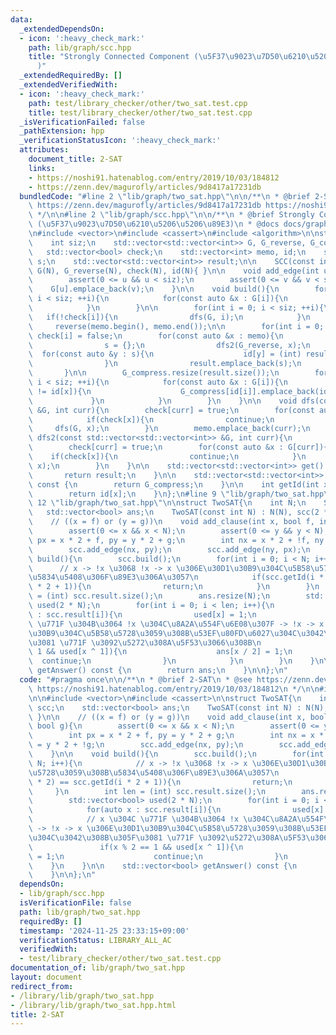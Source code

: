 ```yaml
---
data:
  _extendedDependsOn:
  - icon: ':heavy_check_mark:'
    path: lib/graph/scc.hpp
    title: "Strongly Connected Component (\u5F37\u9023\u7D50\u6210\u5206\u5206\u89E3\
      )"
  _extendedRequiredBy: []
  _extendedVerifiedWith:
  - icon: ':heavy_check_mark:'
    path: test/library_checker/other/two_sat.test.cpp
    title: test/library_checker/other/two_sat.test.cpp
  _isVerificationFailed: false
  _pathExtension: hpp
  _verificationStatusIcon: ':heavy_check_mark:'
  attributes:
    document_title: 2-SAT
    links:
    - https://noshi91.hatenablog.com/entry/2019/10/03/184812
    - https://zenn.dev/magurofly/articles/9d8417a17231db
  bundledCode: "#line 2 \"lib/graph/two_sat.hpp\"\n\n/**\n * @brief 2-SAT\n * @see\
    \ https://zenn.dev/magurofly/articles/9d8417a17231db https://noshi91.hatenablog.com/entry/2019/10/03/184812\n\
    \ */\n\n#line 2 \"lib/graph/scc.hpp\"\n\n/**\n * @brief Strongly Connected Component\
    \ (\u5F37\u9023\u7D50\u6210\u5206\u5206\u89E3)\n * @docs docs/graph/scc.md\n */\n\
    \n#include <vector>\n#include <cassert>\n#include <algorithm>\n\nstruct SCC{\n\
    \    int siz;\n    std::vector<std::vector<int>> G, G_reverse, G_compress;\n \
    \   std::vector<bool> check;\n    std::vector<int> memo, id;\n    std::vector<int>\
    \ s;\n    std::vector<std::vector<int>> result;\n\n    SCC(const int N) : siz(N),\
    \ G(N), G_reverse(N), check(N), id(N){ }\n\n    void add_edge(int u, int v){\n\
    \        assert(0 <= u && u < siz);\n        assert(0 <= v && v < siz);\n    \
    \    G[u].emplace_back(v);\n    }\n\n    void build(){\n        for(int i = 0;\
    \ i < siz; ++i){\n            for(const auto &x : G[i]){\n                G_reverse[x].emplace_back(i);\n\
    \            }\n        }\n\n        for(int i = 0; i < siz; ++i){\n         \
    \   if(!check[i]){\n                dfs(G, i);\n            }\n        }\n   \
    \     reverse(memo.begin(), memo.end());\n\n        for(int i = 0; i < siz; ++i)\
    \ check[i] = false;\n        for(const auto &x : memo){\n            if(!check[x]){\n\
    \                s = {};\n                dfs2(G_reverse, x);\n              \
    \  for(const auto &y : s){\n                    id[y] = (int) result.size();\n\
    \                }\n                result.emplace_back(s);\n            }\n \
    \       }\n\n        G_compress.resize(result.size());\n        for(int i = 0;\
    \ i < siz; ++i){\n            for(const auto &x : G[i]){\n                if(id[i]\
    \ != id[x]){\n                    G_compress[id[i]].emplace_back(id[x]);\n   \
    \             }\n            }\n        }\n    }\n\n    void dfs(const std::vector<std::vector<int>>\
    \ &G, int curr){\n        check[curr] = true;\n        for(const auto &x : G[curr]){\n\
    \            if(check[x]){\n                continue;\n            }\n       \
    \     dfs(G, x);\n        }\n        memo.emplace_back(curr);\n    }\n\n    void\
    \ dfs2(const std::vector<std::vector<int>> &G, int curr){\n        s.emplace_back(curr);\n\
    \        check[curr] = true;\n        for(const auto &x : G[curr]){\n        \
    \    if(check[x]){\n                continue;\n            }\n            dfs2(G,\
    \ x);\n        }\n    }\n\n    std::vector<std::vector<int>> get() const {\n \
    \       return result;\n    }\n\n    std::vector<std::vector<int>> getCompressed()\
    \ const {\n        return G_compress;\n    }\n\n    int getId(int x) const {\n\
    \        return id[x];\n    }\n};\n#line 9 \"lib/graph/two_sat.hpp\"\n\n#line\
    \ 12 \"lib/graph/two_sat.hpp\"\n\nstruct TwoSAT{\n    int N;\n    SCC scc;\n \
    \   std::vector<bool> ans;\n    TwoSAT(const int N) : N(N), scc(2 * N){ }\n\n\
    \    // ((x = f) or (y = g))\n    void add_clause(int x, bool f, int y, bool g){\n\
    \        assert(0 <= x && x < N);\n        assert(0 <= y && y < N);\n        int\
    \ px = x * 2 + f, py = y * 2 + g;\n        int nx = x * 2 + !f, ny = y * 2 + !g;\n\
    \        scc.add_edge(nx, py);\n        scc.add_edge(ny, px);\n    }\n\n    void\
    \ build(){\n        scc.build();\n        for(int i = 0; i < N; i++){\n      \
    \      // x -> !x \u3068 !x -> x \u306E\u30D1\u30B9\u304C\u5B58\u5728\u3059\u308B\
    \u5834\u5408\u306F\u89E3\u306A\u3057\n            if(scc.getId(i * 2) == scc.getId(i\
    \ * 2 + 1)){\n                return;\n            }\n        }\n        int len\
    \ = (int) scc.result.size();\n        ans.resize(N);\n        std::vector<bool>\
    \ used(2 * N);\n        for(int i = 0; i < len; i++){\n            for(auto x\
    \ : scc.result[i]){\n                used[x] = 1;\n                // x \u304C\
    \ \u771F \u304B\u3064 !x \u304C\u8A2A\u554F\u6E08\u307F -> !x -> x \u306E\u30D1\
    \u30B9\u304C\u5B58\u5728\u3059\u308B\u53EF\u80FD\u6027\u304C\u3042\u308B\u305F\
    \u3081 \u771F \u3092\u5272\u308A\u5F53\u3066\u308B\n                if(x % 2 ==\
    \ 1 && used[x ^ 1]){\n                    ans[x / 2] = 1;\n                  \
    \  continue;\n                }\n            }\n        }\n    }\n\n    std::vector<bool>\
    \ getAnswer() const {\n        return ans;\n    }\n\n};\n"
  code: "#pragma once\n\n/**\n * @brief 2-SAT\n * @see https://zenn.dev/magurofly/articles/9d8417a17231db\
    \ https://noshi91.hatenablog.com/entry/2019/10/03/184812\n */\n\n#include \"../graph/scc.hpp\"\
    \n\n#include <vector>\n#include <cassert>\n\nstruct TwoSAT{\n    int N;\n    SCC\
    \ scc;\n    std::vector<bool> ans;\n    TwoSAT(const int N) : N(N), scc(2 * N){\
    \ }\n\n    // ((x = f) or (y = g))\n    void add_clause(int x, bool f, int y,\
    \ bool g){\n        assert(0 <= x && x < N);\n        assert(0 <= y && y < N);\n\
    \        int px = x * 2 + f, py = y * 2 + g;\n        int nx = x * 2 + !f, ny\
    \ = y * 2 + !g;\n        scc.add_edge(nx, py);\n        scc.add_edge(ny, px);\n\
    \    }\n\n    void build(){\n        scc.build();\n        for(int i = 0; i <\
    \ N; i++){\n            // x -> !x \u3068 !x -> x \u306E\u30D1\u30B9\u304C\u5B58\
    \u5728\u3059\u308B\u5834\u5408\u306F\u89E3\u306A\u3057\n            if(scc.getId(i\
    \ * 2) == scc.getId(i * 2 + 1)){\n                return;\n            }\n   \
    \     }\n        int len = (int) scc.result.size();\n        ans.resize(N);\n\
    \        std::vector<bool> used(2 * N);\n        for(int i = 0; i < len; i++){\n\
    \            for(auto x : scc.result[i]){\n                used[x] = 1;\n    \
    \            // x \u304C \u771F \u304B\u3064 !x \u304C\u8A2A\u554F\u6E08\u307F\
    \ -> !x -> x \u306E\u30D1\u30B9\u304C\u5B58\u5728\u3059\u308B\u53EF\u80FD\u6027\
    \u304C\u3042\u308B\u305F\u3081 \u771F \u3092\u5272\u308A\u5F53\u3066\u308B\n \
    \               if(x % 2 == 1 && used[x ^ 1]){\n                    ans[x / 2]\
    \ = 1;\n                    continue;\n                }\n            }\n    \
    \    }\n    }\n\n    std::vector<bool> getAnswer() const {\n        return ans;\n\
    \    }\n\n};\n"
  dependsOn:
  - lib/graph/scc.hpp
  isVerificationFile: false
  path: lib/graph/two_sat.hpp
  requiredBy: []
  timestamp: '2024-11-25 23:33:15+09:00'
  verificationStatus: LIBRARY_ALL_AC
  verifiedWith:
  - test/library_checker/other/two_sat.test.cpp
documentation_of: lib/graph/two_sat.hpp
layout: document
redirect_from:
- /library/lib/graph/two_sat.hpp
- /library/lib/graph/two_sat.hpp.html
title: 2-SAT
---
```

